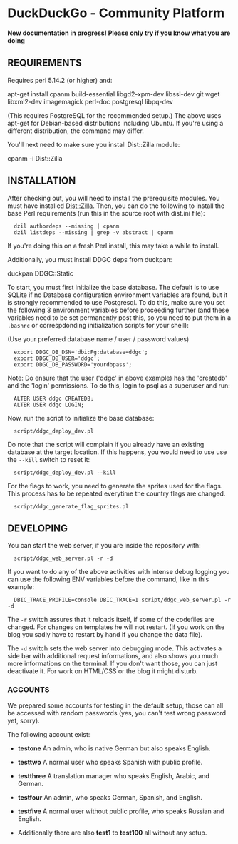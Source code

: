 # DuckDuckGo - Community Platform

**New documentation in progress! Please only try if you know what you are doing**

## REQUIREMENTS

Requires perl 5.14.2 (or higher) and:

  apt-get install cpanm build-essential libgd2-xpm-dev libssl-dev git wget libxml2-dev imagemagick perl-doc postgresql libpq-dev

(This requires PostgreSQL for the recommended setup.)
The above uses apt-get for Debian-based distributions including Ubuntu.
If you're using a different distribution, the command may differ.

You'll next need to make sure you install Dist::Zilla module:

  cpanm -i Dist::Zilla

## INSTALLATION

After checking out, you will need to install the prerequisite modules. You must have
installed [Dist::Zilla](https://metacpan.org/pod/Dist::Zilla).  Then, you can do the
following to install the base Perl requirements (run this in the source root with
dist.ini file):

```
  dzil authordeps --missing | cpanm
  dzil listdeps --missing | grep -v abstract | cpanm
```

If you're doing this on a fresh Perl install, this may take a while to install.

Additionally, you must install DDGC deps from duckpan:

  duckpan DDGC::Static

To start, you must first initialize the base database. The default is to use
SQLite if no Database configuration environment variables are found, but it
is strongly recommended to use Postgresql. To do this, make sure you set
the following 3 environment variables before proceeding further (and these
variables need to be set permanently post this, so you need to put them in
a `.bashrc` or correspdonding initialization scripts for your shell):

(Use your preferred database name / user / password values)

```
  export DDGC_DB_DSN='dbi:Pg:database=ddgc';
  export DDGC_DB_USER='ddgc';
  export DDGC_DB_PASSWORD='yourdbpass';
```

Note: Do ensure that the user ('ddgc' in above example) has the 'createdb'
and the 'login' permissions. To do this, login to psql as a superuser and run:

```
  ALTER USER ddgc CREATEDB;
  ALTER USER ddgc LOGIN;
```

Now, run the script to initialize the base database:

```
  script/ddgc_deploy_dev.pl
```

Do note that the script will complain if you already have an existing database
at the target location. If this happens, you would need to use use the
`--kill` switch to reset it:

```
  script/ddgc_deploy_dev.pl --kill
```

For the flags to work, you need to generate the sprites used for the flags. This
process has to be repeated everytime the country flags are changed.

```
  script/ddgc_generate_flag_sprites.pl
```

## DEVELOPING

You can start the web server, if you are inside the repository with:

```
  script/ddgc_web_server.pl -r -d
```

If you want to do any of the above activities with intense debug logging you can
use the following ENV variables before the command, like in this example:

```
  DBIC_TRACE_PROFILE=console DBIC_TRACE=1 script/ddgc_web_server.pl -r -d
```

The `-r` switch assures that it reloads itself, if some of the codefiles are
changed. For changes on templates he will not restart. (If you work on the blog
you sadly have to restart by hand if you change the data file).

The `-d` switch sets the web server into debugging mode. This activates a side
bar with additional request informations, and also shows you much more
informations on the terminal. If you don't want those, you can just deactivate
it. For work on HTML/CSS or the blog it might disturb.

### ACCOUNTS

We prepared some accounts for testing in the default setup, those can all be
accessed with random passwords (yes, you can't test wrong password yet, sorry).

The following account exist:

- **testone** An admin, who is native German but also speaks English.

- **testtwo** A normal user who speaks Spanish with public profile.

- **testthree** A translation manager who speaks English, Arabic, and German.

- **testfour** An admin, who speaks German, Spanish, and English.

- **testfive** A normal user without public profile, who speaks Russian and
   English.

- Additionally there are also **test1** to **test100** all without any setup.
